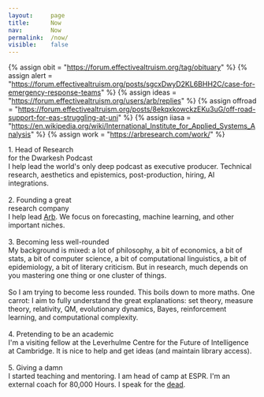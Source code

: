 ```yaml
---
layout: 	page
title: 		Now
nav: 		Now
permalink:	/now/
visible:	false
---
```


{%	assign obit = "https://forum.effectivealtruism.org/tag/obituary"		%}
{%	assign alert = "https://forum.effectivealtruism.org/posts/sgcxDwyD2KL6BHH2C/case-for-emergency-response-teams"	%}
{%	assign ideas = "https://forum.effectivealtruism.org/users/arb/replies"	%}
{%	assign offroad = "https://forum.effectivealtruism.org/posts/8ekqxkowckzEKu3uG/off-road-support-for-eas-struggling-at-uni"	%}
{%	assign iiasa = "https://en.wikipedia.org/wiki/International_Institute_for_Applied_Systems_Analysis"	%}
{%	assign work = "https://arbresearch.com/work/"	%}


<div>	
	<div class="note">
	  <div class="title">
		1. Head of Research<br class="break">
		for the Dwarkesh Podcast
	  </div>
	  <div class="insides">
	<!--  -->
		I help lead the world's only deep podcast as executive producer. Technical research, aesthetics and epistemics, post-production, hiring, AI integrations.
	<br><br> 
<!--  -->
		</div>
	</div>
	<div class="note">
	  <div class="title">
		2. Founding a great<br class="break">
		research company
	  </div>
	  <div class="insides">
	<!--  -->
		I help lead <a href="https://arbresearch.com">Arb</a>. We focus on forecasting, machine learning, and other important niches. 
	<br><br> 
<!--  -->
		</div>
	</div>
<!--  -->
<!--  -->
	<div class="note">
	  <div class="title">
		3. Becoming less well-rounded
	  </div>
	  <div class="insides">
		My background is mixed: a lot of philosophy, a bit of economics, a bit of stats, a bit of computer science, a bit of computational linguistics, a bit of epidemiology, a bit of literary criticism. But in research, much depends on you mastering one thing or one cluster of things.<br><br>So I am trying to become less rounded. This boils down to more maths. One carrot: I aim to fully understand the great explanations: set theory, measure theory, relativity, QM, evolutionary dynamics, Bayes, reinforcement learning, and computational complexity. 
		<br><br>
		</div>
	</div>
<!--  -->
<div class="note">
	  <div class="title">
		4. Pretending to be an academic
	  </div>
	  <div class="insides">
		I'm a visiting fellow at the Leverhulme Centre for the Future of Intelligence at Cambridge. It is nice to help and get ideas (and maintain library access).
		<br><br>
	</div>
	</div>
<!--  -->
	<div class="note">
	  <div class="title">
		5. Giving a damn
	  </div>
	  <div class="insides">
		I started teaching and mentoring. I am head of camp at ESPR. I'm an external coach for 80,000 Hours. I speak for the <a href="{{obit}}">dead</a>.
		<br><br>
	</div>
	</div>


</div>

